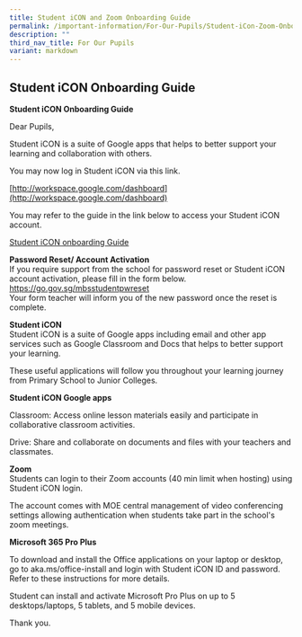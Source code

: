 ```yaml
---
title: Student iCON and Zoom Onboarding Guide
permalink: /important-information/For-Our-Pupils/Student-iCon-Zoom-Onboarding-Guide/
description: ""
third_nav_title: For Our Pupils
variant: markdown
---
```

## Student iCON Onboarding Guide

**Student iCON Onboarding Guide**

Dear Pupils,&nbsp;

Student iCON is a suite of Google apps that helps to better support your learning and collaboration with others.&nbsp;

You may now log in Student iCON via this link.&nbsp;

[http://workspace.google.com/dashboard](http://workspace.google.com/dashboard)

You may refer to the guide in the link below to access your Student iCON account.&nbsp;

[Student iCON onboarding Guide](/files/Student_iCON_Onboarding_Guide.pdf)

**Password Reset/ Account Activation** <br>
If you require support from the school for password reset or Student iCON account activation, please fill in the form below.<br>
https://go.gov.sg/mbsstudentpwreset
<br>
Your form teacher will inform you of the new password once the reset is complete.

**Student iCON** <br>
Student iCON is a suite of Google apps including email and other app services such as Google Classroom and Docs that helps to better support your learning.

These useful applications will follow you throughout your learning journey from Primary School to Junior Colleges.

**Student iCON Google apps**

Classroom: Access online lesson materials easily and participate in collaborative classroom activities.

Drive: Share and collaborate on documents and files with your teachers and classmates. 

**Zoom**<br>
Students can login to their Zoom accounts (40 min limit when hosting) using Student iCON login.

The account comes with MOE central management of video conferencing settings allowing authentication when students take part in the school's zoom meetings.

**Microsoft 365 Pro Plus**

To download and install the Office applications on your laptop or desktop, go to aka.ms/office-install and login with Student iCON ID and password. Refer to these instructions for more details.

Student can install and activate Microsoft Pro Plus on up to 5 desktops/laptops, 5 tablets, and 5 mobile devices.





Thank you.